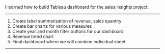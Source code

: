 I learned how to build Tableau dashboard for the sales insights project. 

---------------------------------------------------------------
1) Create label summarization of revenue, sales quantity
2) Create bar charts for various measures
3) Create year and month filter buttons for our dashboard
4) Revenue trend chart
5) Final dashboard where we will combine individual sheet
---------------------------------------------------------------
